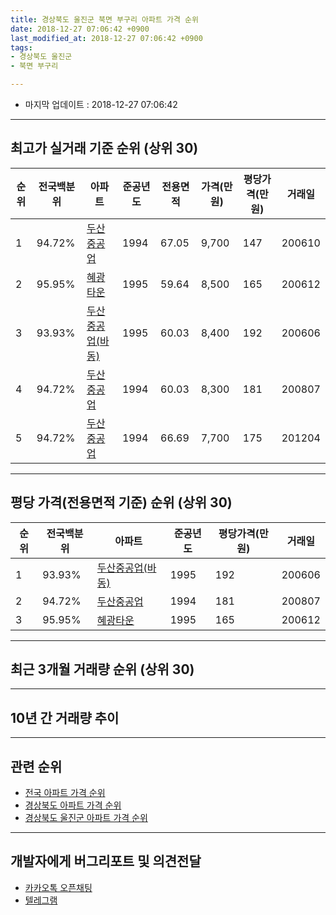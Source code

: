 ```yaml
---
title: 경상북도 울진군 북면 부구리 아파트 가격 순위
date: 2018-12-27 07:06:42 +0900
last_modified_at: 2018-12-27 07:06:42 +0900
tags:
- 경상북도 울진군
- 북면 부구리

---
```


* 마지막 업데이트 : 2018-12-27 07:06:42

---

## 최고가 실거래 기준 순위 (상위 30)


|순위|전국백분위|아파트|준공년도|전용면적|가격(만원)|평당가격(만원)|거래일|
|---|---|---|---|---|---|---|---|
|1|94.72%|[두산중공업](https://search.naver.com/search.naver?query=%EA%B2%BD%EC%83%81%EB%B6%81%EB%8F%84+%EC%9A%B8%EC%A7%84%EA%B5%B0+%EB%B6%81%EB%A9%B4+%EB%B6%80%EA%B5%AC%EB%A6%AC+%EB%91%90%EC%82%B0%EC%A4%91%EA%B3%B5%EC%97%85)|1994|67.05|9,700|147|200610|
|2|95.95%|[혜광타운](https://search.naver.com/search.naver?query=%EA%B2%BD%EC%83%81%EB%B6%81%EB%8F%84+%EC%9A%B8%EC%A7%84%EA%B5%B0+%EB%B6%81%EB%A9%B4+%EB%B6%80%EA%B5%AC%EB%A6%AC+%ED%98%9C%EA%B4%91%ED%83%80%EC%9A%B4)|1995|59.64|8,500|165|200612|
|3|93.93%|[두산중공업(바동)](https://search.naver.com/search.naver?query=%EA%B2%BD%EC%83%81%EB%B6%81%EB%8F%84+%EC%9A%B8%EC%A7%84%EA%B5%B0+%EB%B6%81%EB%A9%B4+%EB%B6%80%EA%B5%AC%EB%A6%AC+%EB%91%90%EC%82%B0%EC%A4%91%EA%B3%B5%EC%97%85%28%EB%B0%94%EB%8F%99%29)|1995|60.03|8,400|192|200606|
|4|94.72%|[두산중공업](https://search.naver.com/search.naver?query=%EA%B2%BD%EC%83%81%EB%B6%81%EB%8F%84+%EC%9A%B8%EC%A7%84%EA%B5%B0+%EB%B6%81%EB%A9%B4+%EB%B6%80%EA%B5%AC%EB%A6%AC+%EB%91%90%EC%82%B0%EC%A4%91%EA%B3%B5%EC%97%85)|1994|60.03|8,300|181|200807|
|5|94.72%|[두산중공업](https://search.naver.com/search.naver?query=%EA%B2%BD%EC%83%81%EB%B6%81%EB%8F%84+%EC%9A%B8%EC%A7%84%EA%B5%B0+%EB%B6%81%EB%A9%B4+%EB%B6%80%EA%B5%AC%EB%A6%AC+%EB%91%90%EC%82%B0%EC%A4%91%EA%B3%B5%EC%97%85)|1994|66.69|7,700|175|201204|


---

## 평당 가격(전용면적 기준) 순위 (상위 30)


|순위|전국백분위|아파트|준공년도|평당가격(만원)|거래일|
|---|---|---|---|---|---|
|1|93.93%|[두산중공업(바동)](https://search.naver.com/search.naver?query=%EA%B2%BD%EC%83%81%EB%B6%81%EB%8F%84+%EC%9A%B8%EC%A7%84%EA%B5%B0+%EB%B6%81%EB%A9%B4+%EB%B6%80%EA%B5%AC%EB%A6%AC+%EB%91%90%EC%82%B0%EC%A4%91%EA%B3%B5%EC%97%85%28%EB%B0%94%EB%8F%99%29)|1995|192|200606|
|2|94.72%|[두산중공업](https://search.naver.com/search.naver?query=%EA%B2%BD%EC%83%81%EB%B6%81%EB%8F%84+%EC%9A%B8%EC%A7%84%EA%B5%B0+%EB%B6%81%EB%A9%B4+%EB%B6%80%EA%B5%AC%EB%A6%AC+%EB%91%90%EC%82%B0%EC%A4%91%EA%B3%B5%EC%97%85)|1994|181|200807|
|3|95.95%|[혜광타운](https://search.naver.com/search.naver?query=%EA%B2%BD%EC%83%81%EB%B6%81%EB%8F%84+%EC%9A%B8%EC%A7%84%EA%B5%B0+%EB%B6%81%EB%A9%B4+%EB%B6%80%EA%B5%AC%EB%A6%AC+%ED%98%9C%EA%B4%91%ED%83%80%EC%9A%B4)|1995|165|200612|


---

## 최근 3개월 거래량 순위 (상위 30)


<div style="width:100%;">
    <canvas id="deal_count_ranking" height="250"></canvas>
</div>


<script>
new Chart(document.getElementById("deal_count_ranking"), {
    type: 'horizontalBar',
    data: {
        labels: ['두산중공업', '혜광타운'],
        datasets: [{
            label: '실거래 수',
            data: [2, 1],
            borderColor: "rgba(255, 0, 128, 1)",
            backgroundColor: "rgba(255, 0, 128, 0.5)",
            fill: false,
        }]
    },
    options: {
        responsive: true,
        title: {
            display: true,
            text: '최근 3개월 거래량 순위'
        },
        tooltips: {
            mode: 'index',
            intersect: false,
            callbacks: {
                title: function(tooltipItems, data) {
                    return "실거래 수:";
                },
                label: function(tooltipItem, data) {
                    return data.labels[tooltipItem.index] + ": " + tooltipItem.xLabel;
                }
            }
        },
        hover: {
            mode: 'nearest',
            intersect: true
        },
        scales: {
            xAxes: [{
                display: true,
                scaleLabel: {
                    display: true,
                    labelString: '실거래 수'
                },
                ticks: {
                    suggestedMin: 0,
                }
            }],
            yAxes: [{
                display: true,
                ticks: {
                    autoSkip: false,
                    callback: function(value, index, values) {
                        if (value.length > 15)
                            return value.substr(0, 13) + "...";
                        else
                            return value;
                    }
                },
                scaleLabel: {
                    display: false,
                }
            }]
        }
    }
});

</script>


---

## 10년 간 거래량 추이


<div style="width:100%;">
    <canvas id="deal_progress" height="250"></canvas>
</div>

<script>
new Chart(document.getElementById("deal_progress"), {
    type: 'line',
    data: {
        labels: ['200812','200901','200902','200903','200904','200905','200906','200907','200908','200909','200910','200911','200912','201001','201002','201003','201004','201005','201006','201007','201008','201009','201010','201011','201012','201101','201102','201103','201104','201105','201106','201107','201108','201109','201110','201111','201112','201201','201202','201203','201204','201205','201206','201207','201208','201209','201210','201211','201212','201301','201302','201303','201304','201305','201306','201307','201308','201309','201310','201311','201312','201401','201402','201403','201404','201405','201406','201407','201408','201409','201410','201411','201412','201501','201502','201503','201504','201505','201506','201507','201508','201509','201510','201511','201512','201601','201602','201603','201604','201605','201606','201607','201608','201609','201610','201611','201612','201701','201702','201703','201704','201705','201706','201707','201708','201709','201710','201711','201712','201801','201802','201803','201804','201805','201806','201807','201808','201809','201810','201811','201812'],
        datasets: [{
            label: '실거래 수',
            pointRadius: 1,
            data: [2, 0, 0, 0, 3, 1, 2, 0, 5, 0, 3, 4, 0, 2, 4, 1, 1, 3, 1, 3, 1, 1, 2, 4, 3, 1, 3, 2, 0, 0, 0, 1, 2, 1, 1, 3, 4, 2, 2, 4, 2, 3, 3, 4, 1, 1, 1, 1, 2, 1, 0, 1, 2, 2, 3, 1, 1, 3, 2, 2, 1, 4, 1, 2, 1, 3, 7, 1, 1, 1, 5, 0, 2, 1, 1, 3, 1, 4, 2, 1, 3, 1, 3, 4, 2, 1, 3, 0, 2, 2, 2, 1, 1, 1, 1, 3, 2, 2, 1, 0, 3, 2, 2, 1, 1, 2, 0, 2, 0, 1, 0, 3, 0, 1, 0, 0, 1, 1, 0, 3, 0],
            borderColor: "rgba(255, 201, 14, 1)",
            backgroundColor: "rgba(255, 201, 14, 0.5)",
            fill: true,
        }]
    },
    options: {
        responsive: true,
        title: {
            display: true,
            text: '10년간 거래량 추이'
        },
        tooltips: {
            mode: 'index',
            intersect: false,
        },
        hover: {
            mode: 'nearest',
            intersect: true
        },
        scales: {
            xAxes: [{
                display: true,
                scaleLabel: {
                    display: true,
                    labelString: '년/월'
                }
            }],
            yAxes: [{
                display: true,
                ticks: {
                    suggestedMin: 0,
                },
                scaleLabel: {
                    display: true,
                    labelString: '실거래 수'
                }
            }]
        }
    }
});

</script>


---

## 관련 순위

- [전국 아파트 가격 순위](https://inasie.github.io/apt-ranking/전국)
- [경상북도 아파트 가격 순위](https://inasie.github.io/apt-ranking/경상북도)
- [경상북도 울진군 아파트 가격 순위](https://inasie.github.io/apt-ranking/경상북도-울진군)


---

## 개발자에게 버그리포트 및 의견전달

- [카카오톡 오픈채팅](https://open.kakao.com/o/gLJUAP4)
- [텔레그램](https://t.me/inasie)

